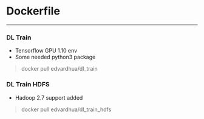 # Dockerfile

***

### DL Train

* Tensorflow GPU 1.10 env
* Some needed python3 package

> docker pull edvardhua/dl_train

### DL Train HDFS

* Hadoop 2.7 support added

> docker pull edvardhua/dl_train_hdfs
